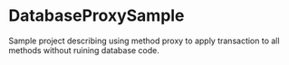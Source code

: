# DatabaseProxySample
Sample project describing using method proxy to apply transaction to all methods without ruining database code.
